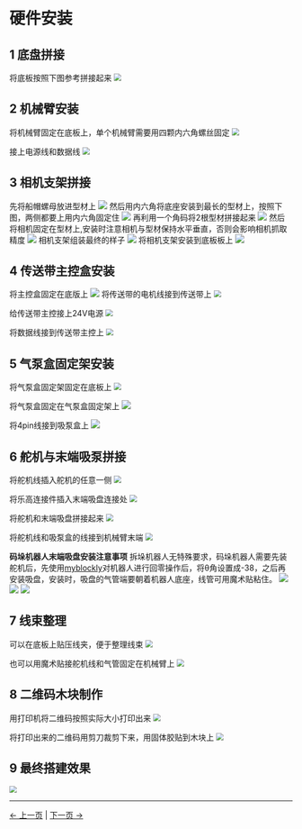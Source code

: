 # 硬件安装

## 1 底盘拼接
将底板按照下图参考拼接起来
<img src="../resourse/sorting_kit/diban.png" style="zoom:80%;" />

## 2 机械臂安装
将机械臂固定在底板上，单个机械臂需要用四颗内六角螺丝固定
<img src="../resourse/sorting_kit/jixiebianzhuang.png" style="zoom:80%;" />

接上电源线和数据线
<img src="../resourse/sorting_kit/jixiebidianyuan.png" style="zoom:80%;" />


## 3 相机支架拼接
先将船帽螺母放进型材上
![](../resourse/3-VisionPickingKit/00.png)
然后用内六角将底座安装到最长的型材上，按照下图，两侧都要上用内六角固定住
![](../resourse/sorting_kit/xianjidizuo.png)
再利用一个角码将2根型材拼接起来
![](../resourse/3-VisionPickingKit/02.png)
然后将相机固定在型材上,安装时注意相机与型材保持水平垂直，否则会影响相机抓取精度
![](../resourse/3-VisionPickingKit/03.png)
相机支架组装最终的样子
![](../resourse/sorting_kit/xiangji.png)
将相机支架安装到底板板上
![](../resourse/sorting_kit/xiangjiguding.png)

## 4 传送带主控盒安装
将主控盒固定在底版上
![](../resourse/sorting_kit/chuansongdaikzh.png)
将传送带的电机线接到传送带上
<img src="../resourse/sorting_kit/dianjixian.png" style="zoom:80%;" />

给传送带主控接上24V电源
<img src="../resourse/sorting_kit/chuansongdaidianyuan.png" style="zoom:80%;" />

将数据线接到传送带主控上
<img src="../resourse/sorting_kit/chuansongdaishujuxian.png" style="zoom:80%;" />

## 5 气泵盒固定架安装
将气泵盒固定架固定在底板上
<img src="../resourse/sorting_kit/qibengjaizi.png" style="zoom:80%;" />

将气泵盒固定在气泵盒固定架上
<img src="../resourse/sorting_kit/qibenganzhuang.png" style="zoom:100%;" />

将4pin线接到吸泵盒上
<img src="../resourse/sorting_kit/qibengxian.png" style="zoom:100%;" />

## 6 舵机与末端吸泵拼接
将舵机线插入舵机的任意一侧
<img src="../resourse/sorting_kit/duojixian.png" style="zoom:80%;" />

将乐高连接件插入末端吸盘连接处
<img src="../resourse/sorting_kit/legao.png" style="zoom:80%;" />

将舵机和末端吸盘拼接起来
<img src="../resourse/sorting_kit/duoji+xipan.png" style="zoom:80%;" />

将舵机线和吸泵盒的线接到机械臂末端
<img src="../resourse/sorting_kit/duoji+xibeng.png" style="zoom:80%;" />

**码垛机器人末端吸盘安装注意事项**
拆垛机器人无特殊要求，码垛机器人需要先装舵机后，先使用[myblockly](./2.3-Softwareinstallation.MD)对机器人进行回零操作后，将θ角设置成-38，之后再安装吸盘，安装时，吸盘的气管端要朝着机器人底座，线管可用魔术贴粘住。
<img src="../resourse/33.png" style="zoom:100%; " />
<img src="../resourse/34.png" style="zoom:100%; " />
<img src="../resourse/35.jpg" style="zoom:100%; " />


## 7 线束整理
可以在底板上贴压线夹，便于整理线束
<img src="../resourse/sorting_kit/yaxianjia.png" style="zoom:80%;" />

也可以用魔术贴接舵机线和气管固定在机械臂上
<img src="../resourse/sorting_kit/moshutie.png" style="zoom:80%;" />

## 8 二维码木块制作
用打印机将二维码按照实际大小打印出来
<img src="../resourse/sorting_kit/erweimadaying.png" style="zoom:80%;" />

将打印出来的二维码用剪刀裁剪下来，用固体胶贴到木块上
<img src="../resourse/sorting_kit/mukuai.png" style="zoom:80%;" />

## 9 最终搭建效果
<img src="../resourse/sorting_kit/ultrarm_sorting_kit.jpg" style="zoom:80%;" />

---
[← 上一页](./2.1-HardwareIntroduction.md) | [下一页 → ](./2.3-Softwareinstallation.MD)